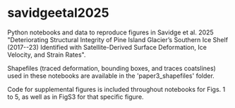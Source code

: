 # savidgeetal2025
Python notebooks and data to reproduce figures in Savidge et al. 2025 "Deteriorating Structural Integrity of Pine Island Glacier’s Southern Ice Shelf (2017--23) Identified with Satellite-Derived Surface Deformation, Ice Velocity, and Strain Rates".

Shapefiles (traced deformation, bounding boxes, and traces coatslines) used in these notebooks are available in the 'paper3_shapefiles' folder.

Code for supplemental figures is included throughout notebooks for Figs. 1 to 5, as well as in FigS3 for that specific figure.


